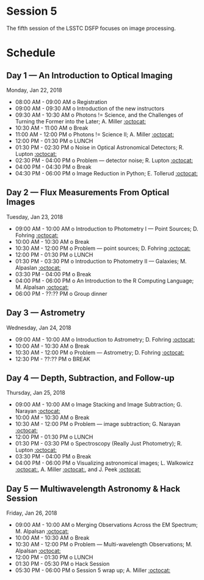 # Session 5

The fifth session of the LSSTC DSFP focuses on image processing.

# Schedule

## Day 1 — An Introduction to Optical Imaging

Monday, Jan 22, 2018

 * 08:00 AM - 09:00 AM  o  Registration
 * 09:00 AM - 09:30 AM  o  Introduction of the new instructors
 * 09:30 AM - 10:30 AM  o  Photons != Science, and the Challenges of Turning the Former into the Later; A. Miller [:octocat:](https://github.com/adamamiller) 
 * 10:30 AM - 11:00 AM  o  Break
 * 11:00 AM - 12:00 PM  o  Photons != Science II; A. Miller [:octocat:](https://github.com/adamamiller)
 * 12:00 PM - 01:30 PM  o  LUNCH
 * 01:30 PM - 02:30 PM  o  Noise in Optical Astronomical Detectors; R. Lupton [:octocat:](https://github.com/RobertLuptonTheGood)
 * 02:30 PM - 04:00 PM  o  Problem — detector noise; R. Lupton [:octocat:](https://github.com/RobertLuptonTheGood) 
 * 04:00 PM - 04:30 PM  o  Break
 * 04:30 PM - 06:00 PM  o  Image Reduction in Python; E. Tollerud [:octocat:](https://github.com/eteq)

## Day 2 — Flux Measurements From Optical Images

Tuesday, Jan 23, 2018

 * 09:00 AM - 10:00 AM  o  Introduction to Photometry I — Point Sources; D. Fohring [:octocat:](https://github.com/fohring)
 * 10:00 AM - 10:30 AM  o  Break
 * 10:30 AM - 12:00 PM  o  Problem — point sources; D. Fohring  [:octocat:](https://github.com/fohring) 
 * 12:00 PM - 01:30 PM  o  LUNCH
 * 01:30 PM - 03:30 PM  o  Introduction to Photometry II — Galaxies; M. Alpaslan [:octocat:](https://github.com/malpaslan)
 * 03:30 PM - 04:00 PM  o  Break
 * 04:00 PM - 06:00 PM  o  An Introduction to the R Computing Language; M. Alpalsan [:octocat:](https://github.com/malpaslan)
 * 06:00 PM - ??:?? PM  o  Group dinner

## Day 3 — Astrometry 

Wednesday, Jan 24, 2018

 * 09:00 AM - 10:00 AM  o  Introduction to Astrometry; D. Fohring  [:octocat:](https://github.com/fohring)
 * 10:00 AM - 10:30 AM  o  Break
 * 10:30 AM - 12:00 PM  o  Problem — Astrometry; D. Fohring  [:octocat:](https://github.com/fohring)
 * 12:30 PM - ??:?? PM  o  BREAK
  
## Day 4 — Depth, Subtraction, and Follow-up

Thursday, Jan 25, 2018

 * 09:00 AM - 10:00 AM  o  Image Stacking and Image Subtraction; G. Narayan [:octocat:](https://github.com/gnarayan)
 * 10:00 AM - 10:30 AM  o  Break
 * 10:30 AM - 12:00 PM  o  Problem — image subtraction; G. Narayan [:octocat:](https://github.com/gnarayan)
 * 12:00 PM - 01:30 PM  o  LUNCH
 * 01:30 PM - 03:30 PM  o  Spectroscopy (Really Just Photometry); R. Lupton [:octocat:](https://github.com/RobertLuptonTheGood)
 * 03:30 PM - 04:00 PM  o  Break
 * 04:00 PM - 06:00 PM  o  Visualizing astronomical images; L. Walkowicz [:octocat:](https://github.com/lmwalkowicz), A. Miller [:octocat:](https://github.com/adamamiller), and J. Peek [:octocat:](https://github.com/jegpeek)

## Day 5 — Multiwavelength Astronomy & Hack Session 

Friday, Jan 26, 2018

 * 09:00 AM - 10:00 AM  o  Merging Observations Across the EM Spectrum; M. Alpalsan [:octocat:](https://github.com/malpaslan)
 * 10:00 AM - 10:30 AM  o  Break
 * 10:30 AM - 12:00 PM  o  Problem — Multi-wavelength Observations; M. Alpalsan [:octocat:](https://github.com/malpaslan) 
 * 12:00 PM - 01:30 PM  o  LUNCH
 * 01:30 PM - 05:30 PM  o  Hack Session
 * 05:30 PM - 06:00 PM  o  Session 5 wrap up; A. Miller [:octocat:](https://github.com/adamamiller)
